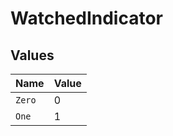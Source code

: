 # WatchedIndicator


## Values

| Name   | Value  |
| ------ | ------ |
| `Zero` | 0      |
| `One`  | 1      |